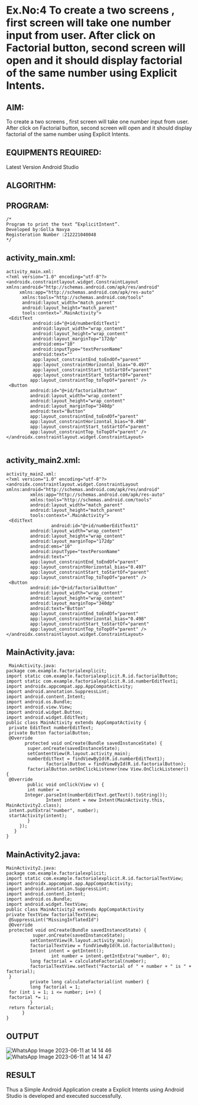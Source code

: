 # Ex.No:4 To create a two screens , first screen will take one number input from user. After click on Factorial button, second screen will open and it should display factorial of the same number using Explicit Intents.


## AIM:

To create a two screens , first screen will take one number input from user. After click on Factorial button, second screen will open and it should display factorial of the same number using Explicit Intents.


## EQUIPMENTS REQUIRED:

Latest Version Android Studio

## ALGORITHM:



## PROGRAM:
```
/*
Program to print the text “ExplicitIntent”.
Developed by:Golla Navya
Registeration Number :212221040048
*/
```
## activity_main.xml:
```
activity_main.xml:
<?xml version="1.0" encoding="utf-8"?>
<androidx.constraintlayout.widget.ConstraintLayout
xmlns:android="http://schemas.android.com/apk/res/android"
     xmlns:app="http://schemas.android.com/apk/res-auto"
      xmlns:tools="http://schemas.android.com/tools"
      android:layout_width="match_parent"
      android:layout_height="match_parent"
      tools:context=".MainActivity">
 <EditText
          android:id="@+id/numberEditText1"
          android:layout_width="wrap_content"
          android:layout_height="wrap_content"
          android:layout_marginTop="172dp"
          android:ems="10"
          android:inputType="textPersonName"
          android:text=""
          app:layout_constraintEnd_toEndOf="parent"
          app:layout_constraintHorizontal_bias="0.497"
          app:layout_constraintStart_toStartOf="parent"
          app:layout_constraintStart_toStartOf="parent"
         app:layout_constraintTop_toTopOf="parent" />
 <Button
         android:id="@+id/factorialButton"
         android:layout_width="wrap_content"
         android:layout_height="wrap_content"
         android:layout_marginTop="340dp"
         android:text="Button"
         app:layout_constraintEnd_toEndOf="parent"
         app:layout_constraintHorizontal_bias="0.498"
         app:layout_constraintStart_toStartOf="parent"
         app:layout_constraintTop_toTopOf="parent" />
</androidx.constraintlayout.widget.ConstraintLayout>
 
```
## activity_main2.xml:
```
activity_main2.xml:
<?xml version="1.0" encoding="utf-8"?>
<androidx.constraintlayout.widget.ConstraintLayout
xmlns:android="http://schemas.android.com/apk/res/android"
         xmlns:app="http://schemas.android.com/apk/res-auto"
         xmlns:tools="http://schemas.android.com/tools"
         android:layout_width="match_parent"
         android:layout_height="match_parent"
         tools:context=".MainActivity">
 <EditText
                 android:id="@+id/numberEditText1"
         android:layout_width="wrap_content"
         android:layout_height="wrap_content"
         android:layout_marginTop="172dp"
         android:ems="10"
         android:inputType="textPersonName"
         android:text=""
         app:layout_constraintEnd_toEndOf="parent"
         app:layout_constraintHorizontal_bias="0.497"
         app:layout_constraintStart_toStartOf="parent"
         app:layout_constraintTop_toTopOf="parent" />
 <Button
         android:id="@+id/factorialButton"
         android:layout_width="wrap_content"
         android:layout_height="wrap_content"
         android:layout_marginTop="340dp"
         android:text="Button"
         app:layout_constraintEnd_toEndOf="parent"
         app:layout_constraintHorizontal_bias="0.498"
         app:layout_constraintStart_toStartOf="parent"
         app:layout_constraintTop_toTopOf="parent" />
</androidx.constraintlayout.widget.ConstraintLayout>
```
##  MainActivity.java:
```
 MainActivity.java:
package com.example.factorialexplicit;
import static com.example.factorialexplicit.R.id.factorialButton;
import static com.example.factorialexplicit.R.id.numberEditText1;
import androidx.appcompat.app.AppCompatActivity;
import android.annotation.SuppressLint;
import android.content.Intent;
import android.os.Bundle;
import android.view.View;
import android.widget.Button;
import android.widget.EditText;
public class MainActivity extends AppCompatActivity {
 private EditText numberEditText;
 private Button factorialButton;
 @Override
       protected void onCreate(Bundle savedInstanceState) {
        super.onCreate(savedInstanceState);
        setContentView(R.layout.activity_main);
        numberEditText = findViewById(R.id.numberEditText1);
               factorialButton = findViewById(R.id.factorialButton);
        factorialButton.setOnClickListener(new View.OnClickListener() {
 @Override
        public void onClick(View v) {
        int number =
       Integer.parseInt(numberEditText.getText().toString());
               Intent intent = new Intent(MainActivity.this,
MainActivity2.class);
 intent.putExtra("number", number);
 startActivity(intent);
        }
     });
   }
}
```
## MainActivity2.java:
```
MainActivity2.java:
package com.example.factorialexplicit;
import static com.example.factorialexplicit.R.id.factorialTextView;
import androidx.appcompat.app.AppCompatActivity;
import android.annotation.SuppressLint;
import android.content.Intent;
import android.os.Bundle;
import android.widget.TextView;
public class MainActivity2 extends AppCompatActivity 
private TextView factorialTextView;
 @SuppressLint("MissingInflatedId")
 @Override
 protected void onCreate(Bundle savedInstanceState) {
          super.onCreate(savedInstanceState);
         setContentView(R.layout.activity_main);
         factorialTextView = findViewById(R.id.factorialButton);
         Intent intent = getIntent();
                 int number = intent.getIntExtra("number", 0);
         long factorial = calculateFactorial(number);
         factorialTextView.setText("Factorial of " + number + " is " +
factorial);
 }
         private long calculateFactorial(int number) {
         long factorial = 1;
 for (int i = 1; i <= number; i++) {
 factorial *= i;
         }
 return factorial;
      }
}

```

## OUTPUT
![WhatsApp Image 2023-06-11 at 14 14 46](https://github.com/gsuryanavya/Factorial/assets/133086963/6ca550a1-07ff-4fee-9483-2e43472a62a2)
![WhatsApp Image 2023-06-11 at 14 14 47](https://github.com/gsuryanavya/Factorial/assets/133086963/2899d966-b49e-4c79-8e4e-6760bf596220)




## RESULT
Thus a Simple Android Application create a Explicit Intents using Android Studio is developed and executed successfully.


